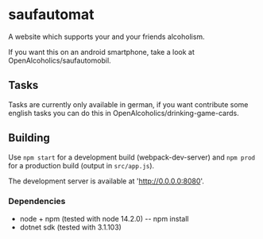 # saufautomat

A website which supports your and your friends alcoholism.

If you want this on an android smartphone, take a look at OpenAlcoholics/saufautomobil.

## Tasks

Tasks are currently only available in german, if you want contribute some english tasks you can do this in OpenAlcoholics/drinking-game-cards.

## Building

Use `npm start` for a development build (webpack-dev-server) and `npm prod` for a production build (output in `src/app.js`).

The development server is available at 'http://0.0.0.0:8080'.

### Dependencies

- node + npm (tested with node 14.2.0)
-- npm install
- dotnet sdk (tested with 3.1.103)

